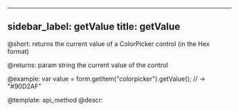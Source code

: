 
---
sidebar_label: getValue
title: getValue
---          

@short: returns the current value of a ColorPicker control (in the Hex format)



@returns:
param   string     the current value of the control

@example:
var value = form.getItem("colorpicker").getValue();
// -> "#90D2AF"



@template: api_method
@descr:


